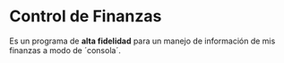 # Control de Finanzas
Es un programa de **alta fidelidad** para un manejo de información de mis finanzas a modo de ´consola´.
